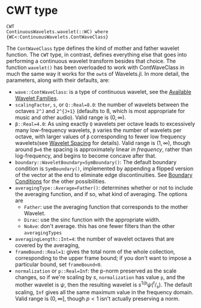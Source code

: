 # CWT type
```@docs
CWT
ContinuousWavelets.wavelet(::WC) where {WC<:ContinuousWavelets.ContWaveClass}
```

The `ContWaveClass` type defines the kind of mother and father wavelet function. 
The `CWT` type, in contrast, defines everything else that goes into performing a continuous wavelet transform besides that choice.
The function `wavelet()` has been overloaded to work with ContWaveClass in much the same way it works for the `owt`s of Wavelets.jl.
In more detail, the parameters, along with their defaults, are:
+ `wave::ContWaveClass`: is a type of continuous wavelet, see the [Available Wavelet Families](@ref).
+ `scalingFactor`, `s`, or `Q::Real=8.0`: the number of wavelets between the octaves ``2^J`` and ``2^{J+1}`` (defaults to 8, which is most appropriate for music and other audio). Valid range is $(0,\infty)$.
+ `β::Real=4.0`: As using exactly `Q` wavelets per octave leads to excessively many low-frequency wavelets, `β` varies the number of wavelets per octave, with larger values of `β` corresponding to fewer low frequency wavelets(see [Wavelet Spacing](@ref) for details).
  Valid range is $(1,\infty)$, though around `β=6` the spacing is approximately linear *in frequency*, rather than log-frequency, and begins to become concave after that.
+ `boundary::WaveletBoundary=SymBoundary()`: The default boundary condition is `SymBoundary()`, implemented by appending a flipped version of the vector at the end to eliminate edge discontinuities. See [Boundary Conditions](@ref) for the other possibilities. 
+ `averagingType::Average=Father()`: determines whether or not to include the
  averaging function, and if so, what kind of averaging. The options are
  - `Father`: use the averaging function that corresponds to the mother Wavelet.
  - `Dirac`: use the sinc function with the appropriate width.
  - `NoAve`: don't average. this has one fewer filters than the other `averagingTypes`
+ `averagingLength::Int=4`:  the number of wavelet octaves that are covered by the averaging, 
+ `frameBound::Real=1`: gives the total norm of the whole collection, corresponding to the upper frame bound; if you don't want to impose a particular bound, set `frameBound<0`.
+ `normalization` or `p::Real=Inf`: the p-norm preserved as the scale changes, so if we're scaling by $s$, `normalization` has value `p`, and the mother wavelet is $\psi$, then the resulting wavelet is $s^{1/p}\psi(^{t}/_{s})$.
  The default scaling, `Inf` gives all the same maximum value in the frequency domain.
  Valid range is $(0,\infty]$, though $p<1$ isn't actually preserving a norm.
